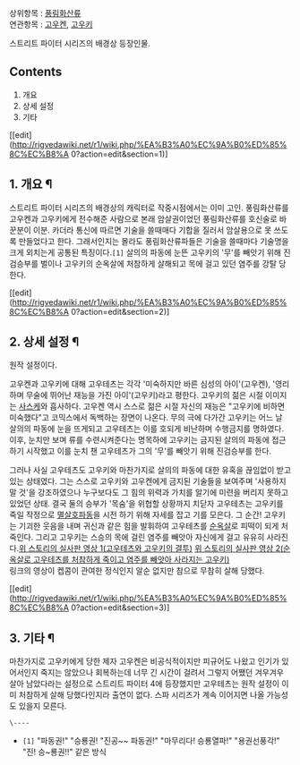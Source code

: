 상위항목 : [풍림화산류](%ED%92%8D%EB%A6%BC%ED%99%94%EC%82%B0%EB%A5%98.md)  
연관항목 : [고우켄](%EA%B3%A0%EC%9A%B0%EC%BC%84.md),
[고우키](%EA%B3%A0%EC%9A%B0%ED%82%A4.md)

스트리트 파이터 시리즈의 배경상 등장인물.

## Contents

    

1. 개요 
2. 상세 설정 
3. 기타 

[[edit](http://rigvedawiki.net/r1/wiki.php/%EA%B3%A0%EC%9A%B0%ED%85%8C%EC%B8%A
0?action=edit&section=1)]

## 1. 개요 ¶

스트리트 파이터 시리즈의 배경상의 캐릭터로 작중시점에서는 이미 고인. 풍림화산류를 고우켄과 고우키에게 전수해준 사람으로 본래 암살권이었던
풍림화산류를 호신술로 바꾼분이 이분. 카더라 통신에 따르면 기술을 쓸때매다 기합을 질러서 암살용으로 못 쓰도록 만들었다고 한다. 그래서인지는
몰라도 풍림화산류파들은 기술을 쓸때마다 기술명을 크게 외치는게 공통된 특징이다.`[1]` 살의의 파동에 눈뜬 고우키의 '무'를 빼앗기 위해
진검승부를 벌이나 고우키의 순옥살에 처참하게 살해되고 목에 걸고 있던 염주를 강탈 당한다.

  

[[edit](http://rigvedawiki.net/r1/wiki.php/%EA%B3%A0%EC%9A%B0%ED%85%8C%EC%B8%A
0?action=edit&section=2)]

## 2. 상세 설정 ¶

원작 설정이다.

  

고우켄과 고우키에 대해 고우테츠는 각각 '미숙하지만 바른 심성의 아이'(고우켄), '영리하며 무술에 뛰어난 재능을 가진 아이'(고우키)라고
평한다. 고우키의 젊은 시절 이미지는 [사스케](%EC%82%AC%EC%8A%A4%EC%BC%80.md)와 흡사하다. 고우켄 역시
스스로 젊은 시절 자신의 재능은 "고우키에 비하면 미숙했다"고 코믹스에서 독백하는 장면이 나온다. 무의 극에 다가간 고우키는 어느 날 살의의
파동에 눈을 뜨게되고 고우테츠는 이를 호되게 비난하며 수행금지를 명하였다. 이후, 눈치만 보며 류를 수련시켜준다는 명목하에 고우키는 금지된
살의의 파동에 접근하기 시작했고 이를 눈치 챈 고우테츠가 그의 '무'를 빼앗기 위해 진검승부를 한다.

  

그러나 사실 고우테츠도 고우키와 마찬가지로 살의의 파동에 대한 유혹을 끊임없이 받고 있는 상태였다. 그는 스스로 고우키와 고우켄에게 금지된
기술들을 보여주며 '사용하지 말 것'을 강조하였으나 누구보다도 그 힘의 위력과 가치를 알기에 미련을 버리지 못하고 있었던 상태. 결국 둘의
승부가 '목숨'을 위협할 상황까지 치닫자 고우테츠는 고우키를 죽일 작정으로
[멸살호파동](%EC%A7%84%EA%B3%B5%ED%8C%8C%EB%8F%99%EA%B6%8C.md)을 시전 하기 위해 자세를 잡고
기를 모은다. 그 순간! 고우키는 기괴한 웃음을 내며 귀신과 같은 힘을 발휘하여 고우테츠를
[순옥살](%EC%88%9C%EC%98%A5%EC%82%B4.md)로 피떡이 되게 처죽인다. 그리고 고우키는 스승의 목에 걸린 염주를
빼앗아 자신에게 걸고 유유히 사라진다.[위 스토리의 실사판 영상 1(고우테츠와 고우키의
결투)](http://youtu.be/8UIrijO0d1c?t=8m05s) [위 스토리의 실사판 영상 2(순옥살로 고우테츠를 처참하게 죽이고
염주를 빼앗아 사라지는 고우키)](http://youtu.be/vn7yl1EnWI4?t=25s)  
링크의 영상이 켑콤이 관여한 정식인지 알순 없지만 참으로 무참히 살해 당했다.

  

[[edit](http://rigvedawiki.net/r1/wiki.php/%EA%B3%A0%EC%9A%B0%ED%85%8C%EC%B8%A
0?action=edit&section=3)]

## 3. 기타 ¶

마찬가지로 고우키에게 당한 제자 고우켄은 비공식적이지만 피규어도 나왔고 인기가 있어서인지 죽지는 않았으나 회복하는데 너무 긴 시간이 걸려서
그렇지 어쨌던 겨우겨우 살아 남았다라는 설정으로 스트리트 파이터 4에 등장했지만 고우테츠는 원작 설정이 이미 처참하게 살해 당했다인지라
출연이 없다. 스파 시리즈가 계속 이어지면 나올 가능성도 있을지 모른다.

`\----`

  * `[1]` "파동권!" "승룡권! "진공~~ 파동권!" "마무리다! 승룡열파!" "용권선풍각!" "진! 승~룡권!!" 같은 방식

